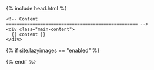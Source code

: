 <!-- used to render submit form in app --> 

<!DOCTYPE html>
<html lang="{{ page.lang | default: site.lang | default: "en" }}">

  {% include head.html %}

<body class="{{layout}}">
	<!-- defer loading of font and font awesome -->
	<noscript id="deferred-styles">
		<link href="https://fonts.googleapis.com/css?family=Righteous%7CMerriweather:300,300i,400,400i,700,700i&display=swap" rel="stylesheet">
    <!-- font awesome
    <link rel="stylesheet" href="https://use.fontawesome.com/releases/v5.0.13/css/all.css" integrity="sha384-DNOHZ68U8hZfKXOrtjWvjxusGo9WQnrNx2sqG0tfsghAvtVlRW3tvkXWZh58N9jp" crossorigin="anonymous">
	  -->
  </noscript>


<div class="site-content">

  <div class="container"> 
 
    <!-- Content
    ================================================== -->
    <div class="main-content">
      {{ content }}
    </div>
 
  </div>

</div> <!-- /.site-content -->
<!-- Scripts
================================================== -->

<script src="https://cdnjs.cloudflare.com/ajax/libs/popper.js/1.14.6/umd/popper.min.js" integrity="sha384-wHAiFfRlMFy6i5SRaxvfOCifBUQy1xHdJ/yoi7FRNXMRBu5WHdZYu1hA6ZOblgut" crossorigin="anonymous"></script>

<script src="https://stackpath.bootstrapcdn.com/bootstrap/4.2.1/js/bootstrap.min.js" integrity="sha384-B0UglyR+jN6CkvvICOB2joaf5I4l3gm9GU6Hc1og6Ls7i6U/mkkaduKaBhlAXv9k" crossorigin="anonymous"></script>

<script src="{{ site.baseurl }}/assets/js/mediumish.js"></script>

{% if site.lazyimages == "enabled" %}
<script src="{{ site.baseurl }}/assets/js/lazyload.js"></script>
{% endif %}

<script src="{{ site.baseurl }}/assets/js/ie10-viewport-bug-workaround.js"></script> 

</body>
</html>
